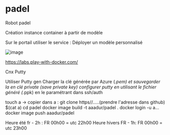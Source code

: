# padel
Robot padel

Création instance container à partir de modèle

Sur le portail utiliser le service : Déployer un modèle personnalisé

![image](https://user-images.githubusercontent.com/56845103/233349857-a4ab5770-c3d5-4bb5-b2dd-232782abb2c9.png)


https://labs.play-with-docker.com/

Cnx Putty

Utiliser Putty gen
Charger la clé générée par Azure (*.pem) et sauvegarder la en clé private (save private key)
configurer putty en utilisant le fichier généré (*.ppk) en le paramétrant dans ssh/auth


touch a
-> copier dans a : git clone https//.....(prendre l'adresse dans github)
$(cat a)
cd padel
docker image build -t aaadur/padel .
docker login -u a...
docker image push aaadur/padel


Heure été fr - 2h : FR 00h00 = utc 22h00
Heure hivers FR - 1h: FR 00h00 = utc 23h00
